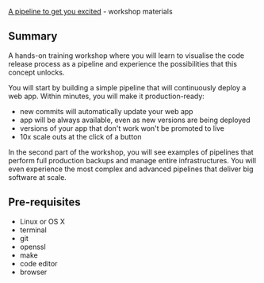 [A pipeline to get you excited](https://pipeline.gerhard.io) - workshop materials

## Summary

A hands-on training workshop where you will learn to visualise the code release
process as a pipeline and experience the possibilities that this concept
unlocks.

You will start by building a simple pipeline that will continuously deploy a
web app. Within minutes, you will make it production-ready:

* new commits will automatically update your web app
* app will be always available, even as new versions are being deployed
* versions of your app that don't work won't be promoted to live
* 10x scale outs at the click of a button

In the second part of the workshop, you will see examples of pipelines that
perform full production backups and manage entire infrastructures. You will
even experience the most complex and advanced pipelines that deliver big
software at scale.

## Pre-requisites

* Linux or OS X
* terminal
* git
* openssl
* make
* code editor
* browser
